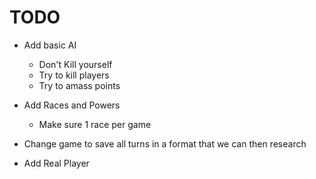 # TODO

* Add basic AI
    * Don't Kill yourself
    * Try to kill players
    * Try to amass points
* Add Races and Powers
    * Make sure 1 race per game
* Change game to save all turns in a format that we can then research

* Add Real Player
